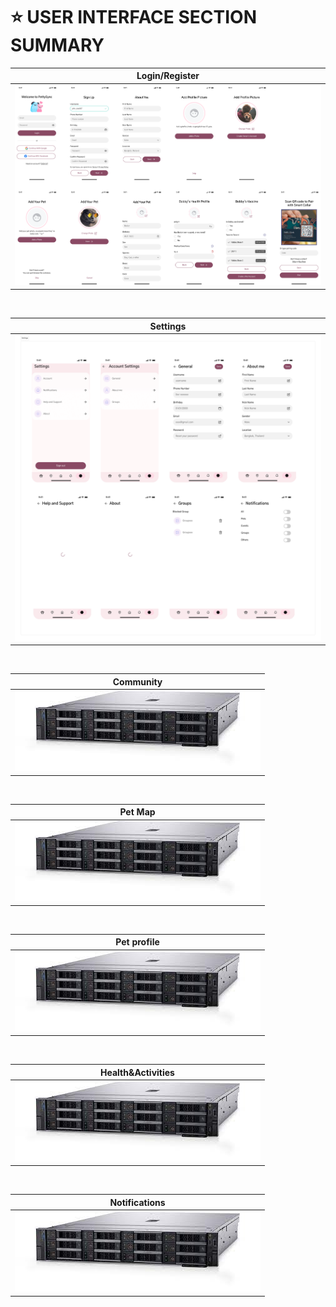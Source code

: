# ⭐️ USER INTERFACE SECTION SUMMARY    

| Login/Register |
| ----------- |
| ![alt text](../../images/ux-xui/login.png)|

<br>

| Settings |
| ----------- |
| ![alt text](../../images/ux-xui/setting.png)| 

<br>

| Community |
| ----------- |
| ![alt text](../../images/datacenterdevice/R750.jpg) | 

<br>

| Pet Map | 
| ----------- | 
| ![alt text](../../images/datacenterdevice/R750.jpg) | 

<br>

| Pet profile |
| ----------- |
| ![alt text](../../images/datacenterdevice/R750.jpg) |

<br>

| Health&Activities |
| ----------- |
| ![alt text](../../images/datacenterdevice/R750.jpg) |
<br>

| Notifications |
| ----------- |
| ![alt text](../../images/datacenterdevice/R750.jpg) |

